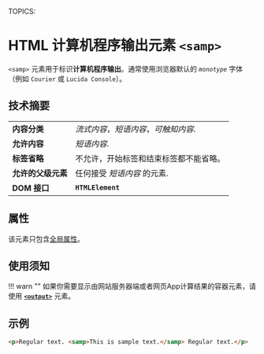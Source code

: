 TOPICS: <samp>

# HTML 计算机程序输出元素 `<samp>`

`<samp>` 元素用于标识**计算机程序输出**。通常使用浏览器默认的 *`monotype`* 字体（例如 `Courier` 或 `Lucida Console`）。

## 技术摘要

|  |  |
| :-- | :-- |
| **内容分类** | *流式内容*，*短语内容*，*可触知内容*. |
| **允许内容** | *短语内容*. |
| **标签省略** | 不允许，开始标签和结束标签都不能省略。|
| **允许的父级元素** | 任何接受 *短语内容* 的元素. |
| **DOM 接口** | **`HTMLElement`** |

## 属性

该元素只包含[全局属性](/zh-hans/webfrontend/HTML_Global_Attributes)。

## 使用须知

!!! warn ""
    如果你需要显示由网站服务器端或者网页App计算结果的容器元素，请使用 **[`<output>`](/zh-hans/webfrontend/<output>)** 元素。

## 示例

```html
<p>Regular text. <samp>This is sample text.</samp> Regular text.</p>
```

